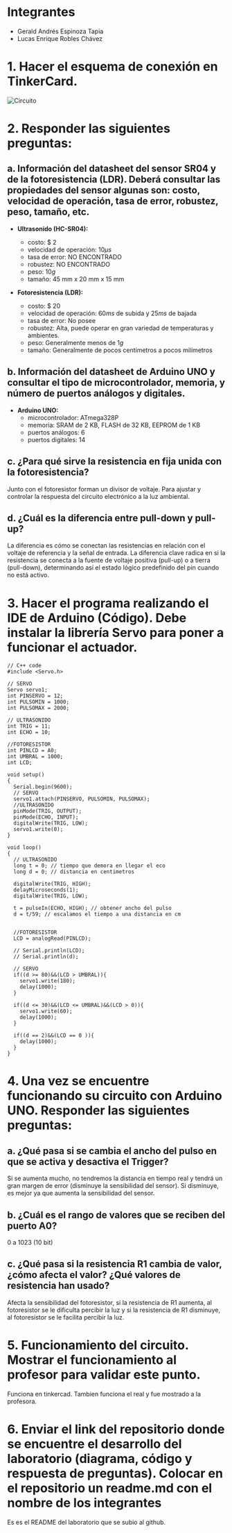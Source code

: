 # Integrantes
- Gerald Andrés Espinoza Tapia
- Lucas Enrique Robles Chávez

# 1. Hacer el esquema de conexión en TinkerCard.

![Circuito](Laboratorio1.png)

# 2. Responder las siguientes preguntas:

## a. Información del datasheet del sensor SR04 y de la fotoresistencia (LDR). Deberá consultar las propiedades del sensor algunas son: costo, velocidad de operación, tasa de error, robustez, peso, tamaño, etc.

- **Ultrasonido (HC-SR04):**
  - costo: $ $2$
  - velocidad de operación: $10 μs$
  - tasa de error: NO ENCONTRADO
  - robustez: NO ENCONTRADO 
  - peso: $10 g$
  - tamaño: $45$ mm x $20$ mm x $15$ mm

- **Fotoresistencia (LDR):**
  - costo: $ $20$
  - velocidad de operación: $60 ms$ de subida y $25 ms$ de bajada
  - tasa de error: No posee
  - robustez: Alta, puede operar en gran variedad de temperaturas y ambientes.
  - peso: Generalmente menos de $1 g$
  - tamaño: Generalmente de pocos centímetros a pocos milímetros


## b. Información del datasheet de Arduino UNO y consultar el tipo de microcontrolador, memoria, y número de puertos análogos y digitales.

- **Arduino UNO:**
  - microcontrolador: ATmega328P
  - memoria: SRAM de 2 KB, FLASH de 32 KB, EEPROM de 1 KB
  - puertos análogos: 6
  - puertos digitales: 14

## c. ¿Para qué sirve la resistencia en fija unida con la fotoresistencia?

Junto con el fotoresistor forman un divisor de voltaje. Para ajustar y controlar la respuesta del circuito electrónico a la luz ambiental. 

## d. ¿Cuál es la diferencia entre pull-down y pull-up?

La diferencia es cómo se conectan las resistencias en relación con el voltaje de referencia y la señal de entrada. La diferencia clave radica en si la resistencia se conecta a la fuente de voltaje positiva (pull-up) o a tierra (pull-down), determinando así el estado lógico predefinido del pin cuando no está activo.

# 3. Hacer el programa realizando el IDE de Arduino (Código). Debe instalar la librería Servo para poner a funcionar el actuador.
~~~
// C++ code
#include <Servo.h>

// SERVO
Servo servo1;
int PINSERVO = 12;
int PULSOMIN = 1000;
int PULSOMAX = 2000;

// ULTRASONIDO
int TRIG = 11;
int ECHO = 10;

//FOTORESISTOR
int PINLCD = A0;
int UMBRAL = 1000;
int LCD;

void setup()
{
  Serial.begin(9600);
  // SERVO
  servo1.attach(PINSERVO, PULSOMIN, PULSOMAX);
  //ULTRASONIDO
  pinMode(TRIG, OUTPUT);
  pinMode(ECHO, INPUT);
  digitalWrite(TRIG, LOW);
  servo1.write(0);
}

void loop()
{ 
  // ULTRASONIDO
  long t = 0; // tiempo que demora en llegar el eco
  long d = 0; // distancia en centimetros
  
  digitalWrite(TRIG, HIGH);
  delayMicroseconds(1);
  digitalWrite(TRIG, LOW);
  
  t = pulseIn(ECHO, HIGH); // obtener ancho del pulso
  d = t/59; // escalamos el tiempo a una distancia en cm
  
  
  //FOTORESISTOR
  LCD = analogRead(PINLCD);
  
  // Serial.println(LCD);
  // Serial.println(d);
  
  // SERVO
  if((d >= 80)&&(LCD > UMBRAL)){
    servo1.write(180);
  	delay(1000);
  }
  
  if((d <= 30)&&(LCD <= UMBRAL)&&(LCD > 0)){
    servo1.write(60);
    delay(1000);
  }
  
  if((d == 2)&&(LCD == 0 )){
    delay(1000);
  }
}
~~~

# 4. Una vez se encuentre funcionando su circuito con Arduino UNO. Responder las siguientes preguntas:

## a. ¿Qué pasa si se cambia el ancho del pulso en que se activa y desactiva el Trigger?

Si se aumenta mucho, no tendremos la distancia en tiempo real y tendrá un gran margen de error (disminuye la sensibilidad del sensor). Si disminuye, es mejor ya que aumenta la sensibilidad del sensor.

## b. ¿Cuál es el rango de valores que se reciben del puerto A0? 

0 a 1023 ($10$ bit)

## c.  ¿Qué pasa si la resistencia R1 cambia de valor, ¿cómo afecta el valor? ¿Qué valores de resistencia han usado? 
Afecta la sensibilidad del fotoresistor, si la resistencia de R1 aumenta, al fotoresistor se le dificulta percibir la luz y si la resistencia de R1 disminuye, al fotoresistor se le facilita percibir la luz.

# 5. Funcionamiento del circuito. Mostrar el funcionamiento al profesor para validar este punto.

Funciona en tinkercad. Tambien funciona el real y fue mostrado a la profesora.

# 6. Enviar el link del repositorio donde se encuentre el desarrollo del laboratorio (diagrama, código y respuesta de preguntas). Colocar en el repositorio un readme.md con el nombre de los integrantes

Es es el README del laboratorio que se subio al github.
